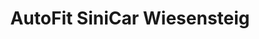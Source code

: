 ---
title: "AutoFit SiniCar Wiesensteig"
url: /wiesensteig/autofit-sinicar-wiesensteig/
shop: Autowerkstatt
---